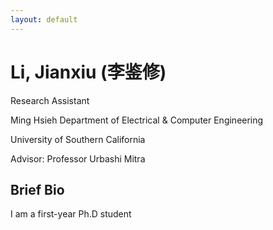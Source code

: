 ```yaml
---
layout: default
---
```


# Li, Jianxiu (李鉴修)


Research Assistant


Ming Hsieh Department of Electrical & Computer Engineering

University of Southern California


Advisor: Professor Urbashi Mitra

## Brief Bio

I am a first-year Ph.D student 

